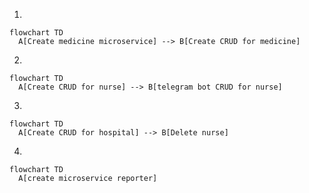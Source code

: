 1.
```mermaid
flowchart TD
  A[Create medicine microservice] --> B[Create CRUD for medicine]
```

2.
```mermaid
flowchart TD
  A[Create CRUD for nurse] --> B[telegram bot CRUD for nurse]
```

3.
```mermaid
flowchart TD
  A[Create CRUD for hospital] --> B[Delete nurse]
```

4.
```mermaid
flowchart TD
  A[create microservice reporter]
```